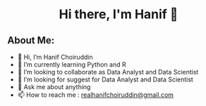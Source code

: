 <h1 align="center"> Hi there, I'm Hanif 👋 </h1>

## About Me:

- 👋 Hi, I’m Hanif Choiruddin
- 🌱 I’m currently learning Python and R
- 👯 I’m looking to collaborate as Data Analyst and Data Scientist
- 🤔 I’m looking for suggest for Data Analyst and Data Scientist    
- 💬 Ask me about anything
- 📫 How to reach me : realhanifchoiruddin@gmail.com

<!---
Hanif-Choiruddin/Hanif-Choiruddin is a ✨ special ✨ repository because its `README.md` (this file) appears on your GitHub profile.
You can click the Preview link to take a look at your changes.
--->
